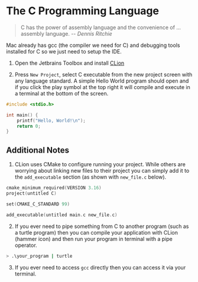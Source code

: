 # The C Programming Language
> C has the power of assembly language and the convenience of … assembly language. -- *Dennis Ritchie*

Mac already has gcc (the compiler we need for C) and debugging tools installed for C so we just need to setup the IDE.

1. Open the Jetbrains Toolbox and install [CLion](https://www.jetbrains.com/clion/)

2. Press `New Project`, select C executable from the new project screen with any language standard.
A simple Hello World program should open and if you click the play symbol at the top right it will compile and execute
in a terminal at the bottom of the screen.

```c
#include <stdio.h>

int main() {
    printf("Hello, World!\n");
    return 0;
}

```

## Additional Notes
1. CLion uses CMake to configure running your project. While others are worrying about linking new files to their project
you can simply add it to the `add_executable` section (as shown with `new_file.c` below).

```c
cmake_minimum_required(VERSION 3.16)
project(untitled C)

set(CMAKE_C_STANDARD 99)

add_executable(untitled main.c new_file.c)
```

2. If you ever need to pipe something from C to another program (such as a turtle program) then you can compile your
application with CLion (hammer icon) and then run your program in terminal with a pipe operator.

```bash
> .\your_program | turtle
```

3. If you ever need to access `gcc` directly then you can access it via your terminal.
